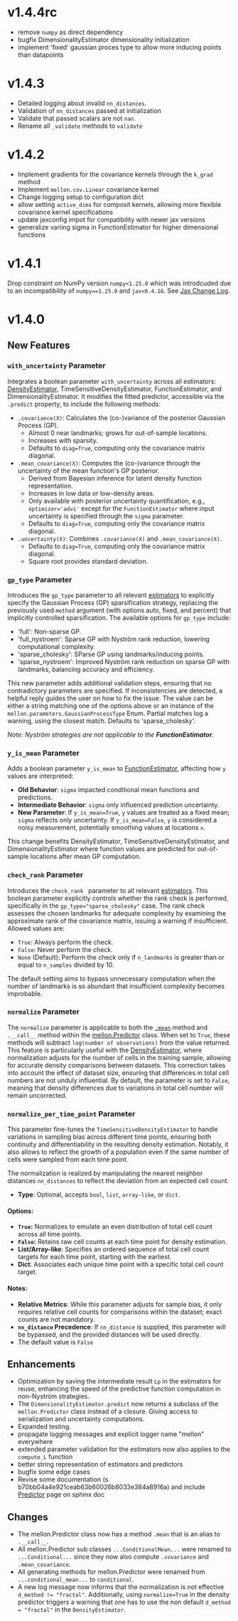 # v1.4.4rc

 - remove `numpy` as direct dependency
 - bugfix DimensionalityEstimator dimensionality initialization
 - implement 'fixed' gaussian proces type to allow more inducing points than datapoints

# v1.4.3

 - Detailed logging about invalid `nn_distances`.
 - Validation of `nn_distances` passed at initialization
 - Validate that passed scalars are not `nan`.
 - Rename all `_validate` methods to `validate`

# v1.4.2

 - Implement gradients for the covariance kernels through the `k_grad` method
 - Implement `mellon.cov.Linear` covariance kernel
 - Change logging setup to configuration dict
 - allow setting `active_dims` for composit kernels, allowing more flexible covariance kernel specifications
 - update jaxconfig impot for compatibility with newer jax versions
 - generalize variing sigma in FunctionEstimator for higher dimensional functions

# v1.4.1

Drop constraint on NumPy version `numpy<1.25.0` which was introdcuded due to
an incompatibility of `numpy==1.25.0` and `jax<0.4.16`.
See [Jax Change Log](https://jax.readthedocs.io/en/latest/changelog.html#jax-0-4-16-sept-18-2023).

# v1.4.0
## New Features
### `with_uncertainty` Parameter
Integrates a boolean parameter `with_uncertainty` across all estimators: [DensityEstimator](https://mellon.readthedocs.io/en/uncertainty/model.html#mellon.model.DensityEstimator), TimeSensitiveDensityEstimator, FunctionEstimator, and DimensionalityEstimator. It modifies the fitted predictor, accessible via the `.predict` property, to include the following methods:
 - `.covariance(X)`: Calculates the (co-)variance of the posterior Gaussian Process (GP).
   - Almost 0 near landmarks; grows for out-of-sample locations.
   - Increases with sparsity.
   - Defaults to `diag=True`, computing only the covariance matrix diagonal.
 - `.mean_covariance(X)`: Computes the (co-)variance through the uncertainty of the mean function's GP posterior.
   - Derived from Bayesian inference for latent density function representation.
   - Increases in low data or low-density areas.
   - Only available with posterior uncertainty quantification, e.g., `optimizer='advi'` except for the `FunctionEstimator` where input uncertainty is specified through the `sigma` parameter.
   - Defaults to `diag=True`, computing only the covariance matrix diagonal.
 - `.uncertainty(X)`: Combines `.covariance(X)` and `.mean_covariance(X)`.
   - Defaults to `diag=True`, computing only the covariance matrix diagonal.
   - Square root provides standard deviation.

### `gp_type` Parameter
Introduces the `gp_type` parameter to all relevant [estimators](https://mellon.readthedocs.io/en/uncertainty/model.html) to explicitly specify the Gaussian Process (GP) sparsification strategy, replacing the previously used `method` argument (with options auto, fixed, and percent) that implicitly controlled sparsification. The available options for `gp_type` include:
 - 'full': Non-sparse GP.
 - 'full_nystroem': Sparse GP with Nyström rank reduction, lowering computational complexity.
 - 'sparse_cholesky': SParse GP using landmarks/inducing points.
 - 'sparse_nystroem': Improved Nyström rank reduction on sparse GP with landmarks, balancing accuracy and efficiency.

This new parameter adds additional validation steps, ensuring that no contradictory parameters are specified. If inconsistencies are detected, a helpful reply guides the user on how to fix the issue. The value can be either a string matching one of the options above or an instance of the `mellon.parameters.GaussianProcessType` Enum. Partial matches log a warning, using the closest match. Defaults to 'sparse_cholesky'.

*Note: Nyström strategies are not applicable to the **FunctionEstimator**.*

### `y_is_mean` Parameter
Adds a boolean parameter `y_is_mean` to [FunctionEstimator](https://mellon.readthedocs.io/en/uncertainty/model.html#mellon.model.FunctionEstimator), affecting how `y` values are interpreted:
- **Old Behavior**: `sigma` impacted conditional mean functions and predictions.
- **Intermediate Behavior**: `sigma` only influenced prediction uncertainty.
- **New Parameter**: If `y_is_mean=True`, `y` values are treated as a fixed mean; `sigma` reflects only uncertainty. If `y_is_mean=False`, `y` is considered a noisy measurement, potentially smoothing values at locations `x`.

This change benefits DensityEstimator, TimeSensitiveDensityEstimator, and DimensionalityEstimator where function values are predicted for out-of-sample locations after mean GP computation.

### `check_rank` Parameter
Introduces the `check_rank ` parameter to all relevant [estimators](https://mellon.readthedocs.io/en/uncertainty/model.html). This boolean parameter explicitly controls whether the rank check is performed, specifically in the `gp_type="sparse_cholesky"` case. The rank check assesses the chosen landmarks for adequate complexity by examining the approximate rank of the covariance matrix, issuing a warning if insufficient. Allowed values are:
 - `True`: Always perform the check.
 - `False`: Never perform the check.
 - `None` (Default): Perform the check only if `n_landmarks` is greater than or equal to `n_samples` divided by 10.

The default setting aims to bypass unnecessary computation when the number of landmarks is so abundant that insufficient complexity becomes improbable.

### `normalize` Parameter

The `normalize` parameter is applicable to both the [`.mean`](https://mellon.readthedocs.io/en/uncertainty/serialization.html#mellon.Predictor.mean) method and `.__call__` method within the [mellon.Predictor](https://mellon.readthedocs.io/en/uncertainty/serialization.html#predictor-class) class. When set to `True`, these methods will subtract `log(number of observations)` from the value returned. This feature is particularly useful with the [DensityEstimator](https://mellon.readthedocs.io/en/uncertainty/model.html#mellon.model.DensityEstimator), where normalization adjusts for the number of cells in the training sample, allowing for accurate density comparisons between datasets. This correction takes into account the effect of dataset size, ensuring that differences in total cell numbers are not unduly influential. By default, the parameter is set to `False`, meaning that density differences due to variations in total cell number will remain uncorrected.

### `normalize_per_time_point` Parameter

This parameter fine-tunes the `TimeSensitiveDensityEstimator` to handle variations in sampling bias across different time points, ensuring both continuity and differentiability in the resulting density estimation. Notably, it also allows to reflect the growth of a population even if the same number of cells were sampled from each time point.

The normalization is realized by manipulating the nearest neighbor distances
`nn_distances` to reflect the deviation from an expected cell count.

- **Type**: Optional, accepts `bool`, `list`, `array-like`, or `dict`.

#### Options:

- **`True`:** Normalizes to emulate an even distribution of total cell count across all time points.
- **`False`:** Retains raw cell counts at each time point for density estimation.
- **List/Array-like**: Specifies an ordered sequence of total cell count targets for each time point, starting with the earliest.
- **Dict**: Associates each unique time point with a specific total cell count target.

#### Notes:

- **Relative Metrics**: While this parameter adjusts for sample bias, it only requires relative cell counts for comparisons within the dataset; exact counts are not mandatory.
- **`nn_distance` Precedence**: If `nn_distance` is supplied, this parameter will be bypassed, and the provided distances will be used directly.
- The default value is `False`


## Enhancements
 - Optimization by saving the intermediate result `Lp` in the estimators for reuse, enhancing the speed of the predictive function computation in non-Nyström strategies.
 - The `DimensionalityEstimator.predict` now returns a subclass of the `mellon.Predictor` class instead of a closure. Giving access to serialization and uncertainty computations.
 - Expanded testing.
 - propagate logging messages and explicit logger name "mellon" everywhere
 - extended parameter validation for the estimators now also applies to the `compute_L` function
 - better string representation of estimators and predictors
 - bugfix some edge cases
 - Revise some documentation (s. b70bb04a4e921ceab63b60026b8033e384a8916a) and include [Predictor](https://mellon.readthedocs.io/en/uncertainty/predictor.html) page on sphinx doc

## Changes

 - The mellon.Predictor class now has a method `.mean` that is an alias to `.__call__`.
 - All mellon.Predictor sub classes `...ConditionalMean...` were renamed to `...Conditional...` since they now also compute `.covariance` and `.mean_covariance`.
 - All generating methods for mellon.Predictor were renamed from `...conditional_mean...` to `conditional`.
 - A new log message now informs that the normalization is not effective `d_method != "fractal"`. Additionally, using `normalize=True` in the density predictor triggers a warning that one has to use the non default `d_method = "fractal"` in the `DensityEstimator`.
